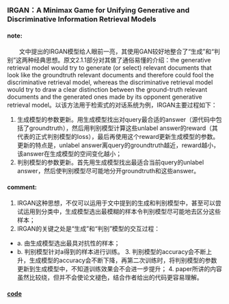 ### IRGAN：A Minimax Game for Unifying Generative and Discriminative Information Retrieval Models

#### note:
&emsp;&emsp;文中提出的IRGAN模型给人眼前一亮，其使用GAN较好地整合了“生成”和“判别”这两种经典思想。原文2.1.1部分对其做了通俗易懂的介绍：the generative retrieval model would try to generate (or select) relevant documents that look like the groundtruth relevant documents and therefore could fool the discriminative retrieval model, whereas the discriminative retrieval model would try to draw a clear distinction between the ground-truth relevant documents and the generated ones made by its opponent generative retrieval model。以该方法用于检索式的对话系统为例，IRGAN主要过程如下：

  1. 生成模型的参数更新。用生成模型找出对query最合适的answer（源代码中包括了groundtruth），然后用判别模型计算这些unlabel answer的reward（其代表的正式判别模型的loss），最后再使用这个reward更新生成模型的参数。更新的特点是，unlabel answer离query的groundtruth越近，reward越小，该answer在生成模型的空间变化越小；
  2. 判别模型的参数更新。首先用生成模型找出最适合当前query的unlabel answer，然后使判别模型尽可能地分开groundtruth和这些answer。

#### comment:
  1. IRGAN这种思想，不仅可以运用于文中提到的生成和判别模型中，甚至可以尝试运用到分类中，生成模型选出最模糊的样本令判别模型尽可能地去区分这些样本；
  2. IRGAN的关键之处是“生成”和“判别”模型的交互过程：
* a. 由生成模型选出最具对抗性的样本；
* b. 判别模型针对a得到的样本进行训练。
  3. 判别模型的accuracy会不断上升，生成模型的accuracy会不断下降，再第二次训练时，将判别模型的参数更新到生成模型中，不知道训练效果会不会进一步提升；
  4. paper所讲的内容虽然比较绕，但并不会使论文褪色，结合作者给出的代码更容易理解。

#### [code](https://github.com/geek-ai/irgan)
